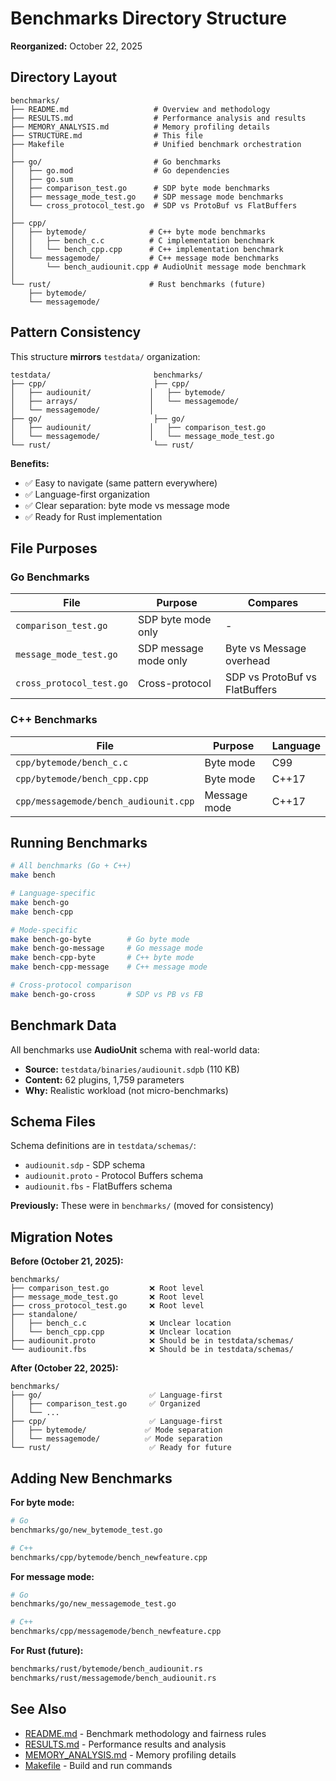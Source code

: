 # Benchmarks Directory Structure

**Reorganized:** October 22, 2025

## Directory Layout

```
benchmarks/
├── README.md                   # Overview and methodology
├── RESULTS.md                  # Performance analysis and results
├── MEMORY_ANALYSIS.md          # Memory profiling details
├── STRUCTURE.md                # This file
├── Makefile                    # Unified benchmark orchestration
│
├── go/                         # Go benchmarks
│   ├── go.mod                  # Go dependencies
│   ├── go.sum
│   ├── comparison_test.go      # SDP byte mode benchmarks
│   ├── message_mode_test.go    # SDP message mode benchmarks
│   └── cross_protocol_test.go  # SDP vs ProtoBuf vs FlatBuffers
│
├── cpp/
│   ├── bytemode/              # C++ byte mode benchmarks
│   │   ├── bench_c.c          # C implementation benchmark
│   │   └── bench_cpp.cpp      # C++ implementation benchmark
│   └── messagemode/           # C++ message mode benchmarks
│       └── bench_audiounit.cpp # AudioUnit message mode benchmark
│
└── rust/                      # Rust benchmarks (future)
    ├── bytemode/
    └── messagemode/
```

## Pattern Consistency

This structure **mirrors** `testdata/` organization:

```
testdata/                       benchmarks/
├── cpp/                        ├── cpp/
│   ├── audiounit/             │   ├── bytemode/
│   ├── arrays/                │   └── messagemode/
│   └── messagemode/           │
├── go/                         ├── go/
│   ├── audiounit/             │   ├── comparison_test.go
│   └── messagemode/           │   └── message_mode_test.go
└── rust/                       └── rust/
```

**Benefits:**
- ✅ Easy to navigate (same pattern everywhere)
- ✅ Language-first organization
- ✅ Clear separation: byte mode vs message mode
- ✅ Ready for Rust implementation

## File Purposes

### Go Benchmarks

| File | Purpose | Compares |
|------|---------|----------|
| `comparison_test.go` | SDP byte mode only | - |
| `message_mode_test.go` | SDP message mode only | Byte vs Message overhead |
| `cross_protocol_test.go` | Cross-protocol | SDP vs ProtoBuf vs FlatBuffers |

### C++ Benchmarks

| File | Purpose | Language |
|------|---------|----------|
| `cpp/bytemode/bench_c.c` | Byte mode | C99 |
| `cpp/bytemode/bench_cpp.cpp` | Byte mode | C++17 |
| `cpp/messagemode/bench_audiounit.cpp` | Message mode | C++17 |

## Running Benchmarks

```bash
# All benchmarks (Go + C++)
make bench

# Language-specific
make bench-go
make bench-cpp

# Mode-specific
make bench-go-byte        # Go byte mode
make bench-go-message     # Go message mode
make bench-cpp-byte       # C++ byte mode
make bench-cpp-message    # C++ message mode

# Cross-protocol comparison
make bench-go-cross       # SDP vs PB vs FB
```

## Benchmark Data

All benchmarks use **AudioUnit** schema with real-world data:
- **Source:** `testdata/binaries/audiounit.sdpb` (110 KB)
- **Content:** 62 plugins, 1,759 parameters
- **Why:** Realistic workload (not micro-benchmarks)

## Schema Files

Schema definitions are in `testdata/schemas/`:
- `audiounit.sdp` - SDP schema
- `audiounit.proto` - Protocol Buffers schema
- `audiounit.fbs` - FlatBuffers schema

**Previously:** These were in `benchmarks/` (moved for consistency)

## Migration Notes

**Before (October 21, 2025):**
```
benchmarks/
├── comparison_test.go         ❌ Root level
├── message_mode_test.go       ❌ Root level
├── cross_protocol_test.go     ❌ Root level
├── standalone/
│   ├── bench_c.c              ❌ Unclear location
│   └── bench_cpp.cpp          ❌ Unclear location
├── audiounit.proto            ❌ Should be in testdata/schemas/
└── audiounit.fbs              ❌ Should be in testdata/schemas/
```

**After (October 22, 2025):**
```
benchmarks/
├── go/                        ✅ Language-first
│   ├── comparison_test.go     ✅ Organized
│   └── ...
├── cpp/                       ✅ Language-first
│   ├── bytemode/             ✅ Mode separation
│   └── messagemode/          ✅ Mode separation
└── rust/                      ✅ Ready for future
```

## Adding New Benchmarks

**For byte mode:**
```bash
# Go
benchmarks/go/new_bytemode_test.go

# C++
benchmarks/cpp/bytemode/bench_newfeature.cpp
```

**For message mode:**
```bash
# Go
benchmarks/go/new_messagemode_test.go

# C++
benchmarks/cpp/messagemode/bench_newfeature.cpp
```

**For Rust (future):**
```bash
benchmarks/rust/bytemode/bench_audiounit.rs
benchmarks/rust/messagemode/bench_audiounit.rs
```

## See Also

- [README.md](README.md) - Benchmark methodology and fairness rules
- [RESULTS.md](RESULTS.md) - Performance results and analysis
- [MEMORY_ANALYSIS.md](MEMORY_ANALYSIS.md) - Memory profiling details
- [Makefile](Makefile) - Build and run commands
